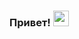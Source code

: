 <!--
### Hi there 👋

**zelhat/zelhat** is a ✨ _special_ ✨ repository because its `README.md` (this file) appears on your GitHub profile.

Here are some ideas to get you started:

- 🔭 I’m currently working on ...
- 🌱 I’m currently learning ...
- 👯 I’m looking to collaborate on ...
- 🤔 I’m looking for help with ...
- 💬 Ask me about ...
- 📫 How to reach me: ...
- 😄 Pronouns: ...
- ⚡ Fun fact: ...
-->

### Привет! <img src="https://media.giphy.com/media/hvRJCLFzcasrR4ia7z/giphy.gif" width="25px">

<!--
🚧 **Мои задачи на ближайшее время:**
<!-- TODO-IST:START 
* [ ] ...
* [ ] ...
* [ ] ...
<!-- TODO-IST:END 
-->
